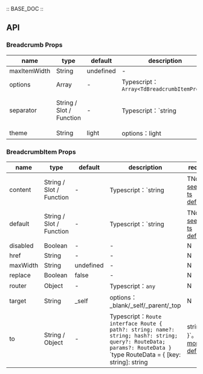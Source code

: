 :: BASE_DOC ::

## API

### Breadcrumb Props

name | type | default | description | required
-- | -- | -- | -- | --
maxItemWidth | String | undefined | \- | N
options | Array | - | Typescript：`Array<TdBreadcrumbItemProps>` | N
separator | String / Slot / Function | - | Typescript：`string | TNode`。[see more ts definition](https://github.com/Tencent/tdesign-vue/blob/develop/src/common.ts) | N
theme | String | light | options：light | N

### BreadcrumbItem Props

name | type | default | description | required
-- | -- | -- | -- | --
content | String / Slot / Function | - | Typescript：`string | TNode`。[see more ts definition](https://github.com/Tencent/tdesign-vue/blob/develop/src/common.ts) | N
default | String / Slot / Function | - | Typescript：`string | TNode`。[see more ts definition](https://github.com/Tencent/tdesign-vue/blob/develop/src/common.ts) | N
disabled | Boolean | - | \- | N
href | String | - | \- | N
maxWidth | String | undefined | \- | N
replace | Boolean | false | \- | N
router | Object | - | Typescript：`any` | N
target | String | _self | options：_blank/_self/_parent/_top | N
to | String / Object | - | Typescript：`Route` `interface Route { path?: string; name?: string; hash?: string; query?: RouteData; params?: RouteData }` `type RouteData = { [key: string]: string | string[] }`。[see more ts definition](https://github.com/Tencent/tdesign-vue/tree/develop/src/breadcrumb/type.ts) | N

